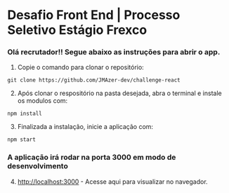 # Desafio Front End | Processo Seletivo Estágio Frexco

### Olá recrutador!! Segue abaixo as instruções para abrir o app.

1. Copie o comando para clonar o repositório:
```
git clone https://github.com/JMAzer-dev/challenge-react
```
2. Após clonar o respositório na pasta desejada, abra o terminal e instale os modulos com:

`npm install`

3. Finalizada a instalação, inicie a aplicação com:

`npm start`

### A aplicação irá rodar na porta 3000 em modo de desenvolvimento

4. [http://localhost:3000](http://localhost:3000) - Acesse aqui para visualizar no navegador.
